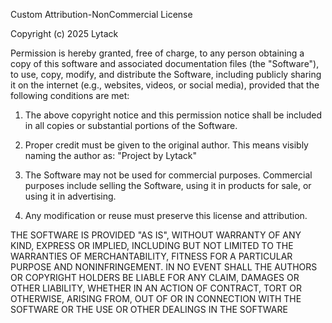 Custom Attribution-NonCommercial License

Copyright (c) 2025 Lytack

Permission is hereby granted, free of charge, to any person obtaining a copy
of this software and associated documentation files (the "Software"), to use,
copy, modify, and distribute the Software, including publicly sharing it on
the internet (e.g., websites, videos, or social media), provided that the following conditions are met:

1. The above copyright notice and this permission notice shall be included in all copies or substantial portions of the Software.

2. Proper credit must be given to the original author. This means visibly naming the author as:
   "Project by Lytack"

3. The Software may not be used for commercial purposes. Commercial purposes include selling the Software, using it in products for sale, or using it in advertising.

4. Any modification or reuse must preserve this license and attribution.

THE SOFTWARE IS PROVIDED "AS IS", WITHOUT WARRANTY OF ANY KIND, EXPRESS OR IMPLIED,
INCLUDING BUT NOT LIMITED TO THE WARRANTIES OF MERCHANTABILITY, FITNESS FOR A PARTICULAR
PURPOSE AND NONINFRINGEMENT. IN NO EVENT SHALL THE AUTHORS OR COPYRIGHT HOLDERS BE LIABLE
FOR ANY CLAIM, DAMAGES OR OTHER LIABILITY, WHETHER IN AN ACTION OF CONTRACT, TORT OR
OTHERWISE, ARISING FROM, OUT OF OR IN CONNECTION WITH THE SOFTWARE OR THE USE OR OTHER DEALINGS IN THE SOFTWARE
